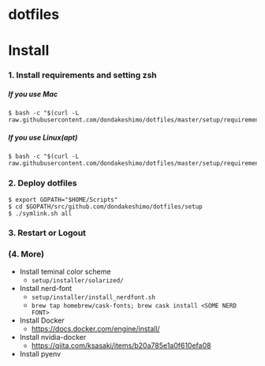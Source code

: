 # dotfiles


# Install

### 1. Install requirements and setting zsh

##### If you use Mac
```
$ bash -c "$(curl -L raw.githubusercontent.com/dondakeshimo/dotfiles/master/setup/requirements_install_mac.sh)"
```

##### If you use Linux(apt)
```
$ bash -c "$(curl -L raw.githubusercontent.com/dondakeshimo/dotfiles/master/setup/requirements_install_apt.sh)"
```

### 2. Deploy dotfiles
```
$ export GOPATH="$HOME/Scripts"
$ cd $GOPATH/src/github.com/dondakeshimo/dotfiles/setup
$ ./symlink.sh all
```


### 3. Restart or Logout


### (4. More)

- Install teminal color scheme
    - `setup/installer/solarized/`
- Install nerd-font
    - `setup/installer/install_nerdfont.sh`
    - `brew tap homebrew/cask-fonts; brew cask install <SOME NERD FONT>`
- Install Docker
    - https://docs.docker.com/engine/install/
- Install nvidia-docker
    - https://qiita.com/ksasaki/items/b20a785e1a0f610efa08
- Install pyenv
